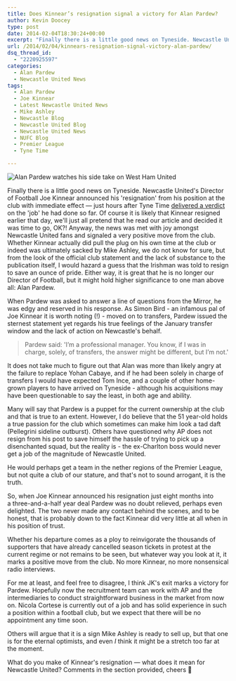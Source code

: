 ```yaml
---
title: Does Kinnear’s resignation signal a victory for Alan Pardew?
author: Kevin Doocey
type: post
date: 2014-02-04T18:30:24+00:00
excerpt: "Finally there is a little good news on Tyneside. Newcastle United's Director of Football Joe Kinnear announced his 'resignation' from his position at the club with immediate effect — just hours after.."
url: /2014/02/04/kinnears-resignation-signal-victory-alan-pardew/
dsq_thread_id:
  - "2220925597"
categories:
  - Alan Pardew
  - Newcastle United News
tags:
  - Alan Pardew
  - Joe Kinnear
  - Latest Newcastle United News
  - Mike Ashley
  - Newcastle Blog
  - Newcastle United Blog
  - Newcastle United News
  - NUFC Blog
  - Premier League
  - Tyne Time

---
```

![Alan Pardew watches his side take on West Ham United](http://www.tynetime.com/wp-content/uploads/2014/02/Alan-Pardew-Newcastle-Manager.jpg "Pardew - Undoubtedly furious with the lack of transfers in January transfer window")

Finally there is a little good news on Tyneside. Newcastle United's Director of Football Joe Kinnear announced his 'resignation' from his position at the club with immediate effect — just hours after Tyne Time [delivered a verdict](http://www.tynetime.com/2014/02/03/time-judge-joe-kinnear/ "Joe Kinnear director of football") on the 'job' he had done so far. Of course it is likely that Kinnear resigned earlier that day, we'll just all pretend that he read our article and decided it was time to go, OK?! Anyway, the news was met with joy amongst Newcastle United fans and signaled a very positive move from the club. Whether Kinnear actually did pull the plug on his own time at the club or indeed was ultimately sacked by Mike Ashley, we do not know for sure, but from the look of the official club statement and the lack of substance to the publication itself, I would hazard a guess that the Irishman was told to resign to save an ounce of pride. Either way, it is great that he is no  longer our Director of Football, but it might hold higher significance to one man above all: Alan Pardew.

When Pardew was asked to answer a line of questions from the Mirror, he was edgy and reserved in his response. As Simon Bird - an infamous pal of Joe Kinnear it is worth noting (!) - moved on to transfers, Pardew issued the sternest statement yet regards his true feelings of the January transfer window and the lack of action on Newcastle's behalf.

> Pardew said: 'I’m a professional manager. You know, if I was in charge, solely, of transfers, the answer might be different, but I’m not.'

It does not take much to figure out that Alan was more than likely angry at the failure to replace Yohan Cabaye, and if he had been solely in charge of transfers I would have expected Tom Ince, and a couple of other home-grown players to have arrived on Tyneside - although his acquisitions may have been questionable to say the least, in both age and ability.

Many will say that Pardew is a puppet for the current ownership at the club and that is true to an extent. However, I do believe that the 51 year-old holds a true passion for the club which sometimes can make him look a tad daft (Pellegrini sideline outburst). Others have questioned why AP does not resign from his post to save himself the hassle of trying to pick up a disenchanted squad, but the reality is - the ex-Charlton boss would never get a job of the magnitude of Newcastle United.

He would perhaps get a team in the nether regions of the Premier League, but not quite a club of our stature, and that's not to sound arrogant, it is the truth.

So, when Joe Kinnear announced his resignation just eight months into a three-and-a-half year deal Pardew was no doubt relieved, perhaps even delighted. The two never made any contact behind the scenes, and to be honest, that is probably down to the fact Kinnear did very little at all when in his position of trust.

Whether his departure comes as a ploy to reinvigorate the thousands of supporters that have already cancelled season tickets in protest at the current regime or not remains to be seen, but whatever way you look at it, it marks a positive move from the club. No more Kinnear, no more nonsensical radio interviews.

For me at least, and feel free to disagree, I think JK's exit marks a victory for Pardew. Hopefully now the recruitment team can work with AP and the intermediaries to conduct straightforward business in the market from now on. Nicola Cortese is currently out of a job and has solid experience in such a position within a football club, but we expect that there will be no appointment any time soon.

Others will argue that it is a sign Mike Ashley is ready to sell up, but that one is for the eternal optimists, and even _I_ think it might be a stretch too far at the moment.

What do you make of Kinnear's resignation — what does it mean for Newcastle United? Comments in the section provided, cheers 🙂
